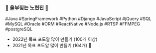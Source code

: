 ### 🌱 울부짖는 노현진 🌱
<!--
**rohhj622/rohhj622** is a ✨ _special_ ✨ repository because its `README.md` (this file) appears on your GitHub profile.

Here are some ideas to get you started:

- 🔭 I’m currently working on ...
- 🌱 I’m currently learning ...
- 👯 I’m looking to collaborate on ...
- 🤔 I’m looking for help with ...
- 💬 Ask me about ...
- 📫 How to reach me: ...
- 😄 Pronouns: ...
- ⚡ Fun fact: ...
-->
#Java #SpringFramework
#Python #Django #JavaScript #jQuery
#SQL #MySQL #Oracle #ORM
#ReactNative #Node.js
#RTSP #FFMPEG #postgreSQL

-  2022년 목표 포도알 많이 만들기 (100개 이상)
-  2021년 목표 포도알 많이 만들기 (164개) 🐰
